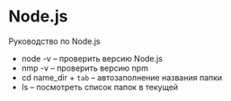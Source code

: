 # Node.js
Руководство по Node.js

* node -v &ndash; проверить версию Node.js
* nmp -v &ndash; проверить версию npm
* cd name_dir + `tab` &ndash; автозаполнение названия папки
* ls &ndash; посмотреть список папок в текущей
